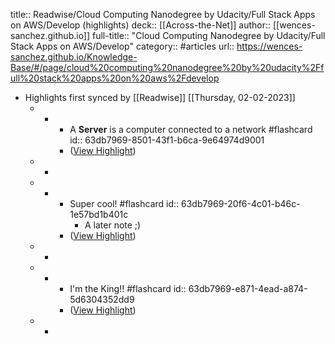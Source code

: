 title:: Readwise/Cloud Computing Nanodegree by Udacity/Full Stack Apps on AWS/Develop (highlights)
deck:: [[Across-the-Net]]
author:: [[wences-sanchez.github.io]]
full-title:: "Cloud Computing Nanodegree by Udacity/Full Stack Apps on AWS/Develop"
category:: #articles
url:: https://wences-sanchez.github.io/Knowledge-Base/#/page/cloud%20computing%20nanodegree%20by%20udacity%2Ffull%20stack%20apps%20on%20aws%2Fdevelop

- Highlights first synced by [[Readwise]] [[Thursday, 02-02-2023]]
	- -
		- A **Server** is a computer connected to a network #flashcard
		  id:: 63db7969-8501-43f1-b6ca-9e64974d9001
		- ([View Highlight](https://read.readwise.io/read/01gr6nw1rrmtawtc79hf15wwbs))
	- -
	- -
		- Super cool! #flashcard
		  id:: 63db7969-20f6-4c01-b46c-1e57bd1b401c
			- A later note ;)
		- ([View Highlight](https://read.readwise.io/read/01gr6nwb9q3knshj1bkmy27v7n))
	- -
	- -
		- I'm the King!! #flashcard
		  id:: 63db7969-e871-4ead-a874-5d6304352dd9
		- ([View Highlight](https://read.readwise.io/read/01gr6pew3cwakrftrkd755twdh))
	- -